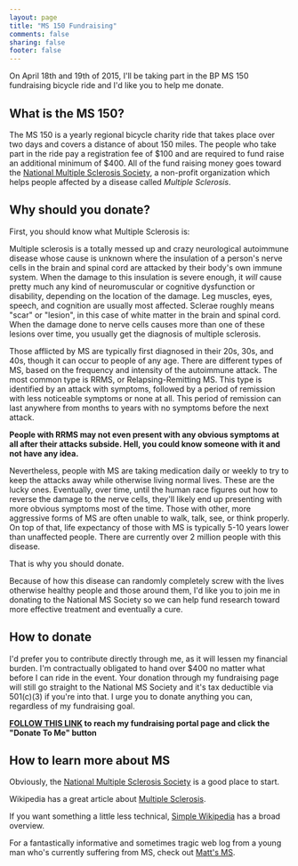 ```yaml
---
layout: page
title: "MS 150 Fundraising"
comments: false
sharing: false
footer: false
---
```

On April 18th and 19th of 2015, I'll be taking part in the BP MS 150 fundraising bicycle ride and I'd like you to help me donate.

## What is the MS 150? ##

The MS 150 is a yearly regional bicycle charity ride that takes place over two days and covers a distance of about 150 miles.  The people who take part in the ride pay a registration fee of $100 and are required to fund raise an additional minimum of $400.  All of the fund raising money goes toward the [National Multiple Sclerosis Society](http://www.nationalmssociety.org/), a non-profit organization which helps people affected by a disease called *Multiple Sclerosis*.

## Why should you donate? ##

First, you should know what Multiple Sclerosis is:

Multiple sclerosis is a totally messed up and crazy neurological autoimmune disease whose cause is unknown where the insulation of a person's nerve cells in the brain and spinal cord are attacked by their body's own immune system.  When the damage to this insulation is severe enough, it *will* cause pretty much any kind of neuromuscular or cognitive dysfunction or disability, depending on the location of the damage.  Leg muscles, eyes, speech, and cognition are usually most affected.  Sclerae roughly means "scar" or "lesion", in this case of white matter in the brain and spinal cord.  When the damage done to nerve cells causes more than one of these lesions over time, you usually get the diagnosis of multiple sclerosis.

Those afflicted by MS are typically first diagnosed in their 20s, 30s, and 40s, though it can occur to people of any age.  There are different types of MS, based on the frequency and intensity of the autoimmune attack.  The most common type is RRMS, or Relapsing-Remitting MS.  This type is identified by an attack with symptoms, followed by a period of remission with less noticeable symptoms or none at all.  This period of remission can last anywhere from months to years with no symptoms before the next attack.

**People with RRMS may not even present with any obvious symptoms at all after their attacks subside.  Hell, you could know someone with it and not have any idea.**

Nevertheless, people with MS are taking medication daily or weekly to try to keep the attacks away while otherwise living normal lives.  These are the lucky ones.  Eventually, over time, until the human race figures out how to reverse the damage to the nerve cells, they'll likely end up presenting with more obvious symptoms most of the time.  Those with other, more aggressive forms of MS are often unable to walk, talk, see, or think properly.  On top of that, life expectancy of those with MS is typically 5-10 years lower than unaffected people.  There are currently over 2 million people with this disease.

That is why you should donate.

Because of how this disease can randomly completely screw with the lives otherwise healthy people and those around them, I'd like you to join me in donating to the National MS Society so we can help fund research toward more effective treatment and eventually a cure.

## How to donate ##

I'd prefer you to contribute directly through me, as it will lessen my financial burden.  I'm contractually obligated to hand over $400 no matter what before I can ride in the event.  Your donation through my fundraising page will still go straight to the National MS Society and it's tax deductible via 501&#40;c)(3) if you're into that.  I urge you to donate anything you can, regardless of my fundraising goal.

**[FOLLOW THIS LINK](http://biketxh.nationalmssociety.org/site/TR/Bike/TXHBikeEvents?px=9780655&pg=personal&fr_id=25298) to reach my fundraising portal page and click the "Donate To Me" button**

## How to learn more about MS ##
Obviously, the [National Multiple Sclerosis Society](http://www.nationalmssociety.org/) is a good place to start.

Wikipedia has a great article about [Multiple Sclerosis](https://en.wikipedia.org/wiki/Multiple_sclerosis).

If you want something a little less technical, [Simple Wikipedia](https://simple.wikipedia.org/wiki/Multiple_sclerosis) has a broad overview.

For a fantastically informative and sometimes tragic web log from a young man who's currently suffering from MS, check out [Matt's MS](http://www.mattsms.com/p/my-ms-story.html).
